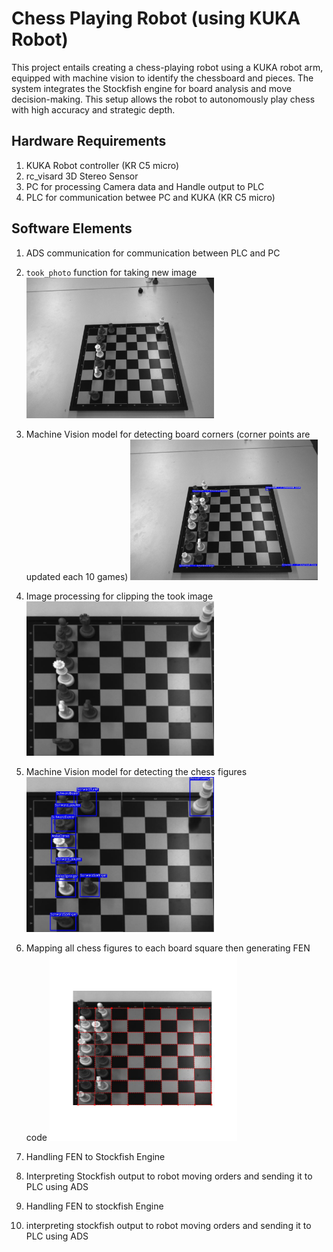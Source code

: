 # Chess Playing Robot (using KUKA Robot)
This project entails creating a chess-playing robot using a KUKA robot arm, equipped with machine vision to identify the chessboard and pieces. The system integrates the Stockfish engine for board analysis and move decision-making. This setup allows the robot to autonomously play chess with high accuracy and strategic depth.
## Hardware Requirements
1. KUKA Robot controller (KR C5 micro)
2. rc_visard 3D Stereo Sensor
3. PC for processing Camera data and Handle output to PLC
4. PLC for communication betwee PC and KUKA (KR C5 micro)
## Software Elements
1. ADS communication for communication between PLC and PC
2. `took_photo` function for taking new image
   <img src="Images/1-%20image.png" alt="alt text" width="300"/>
3. Machine Vision model for detecting board corners (corner points are updated each 10 games)
   <img src="Images/2-%20Corners.jpg" alt="alt text" width="300"/>
4. Image processing for clipping the took image 
   <img src="Images/3-%20clipped_image.jpg" alt="alt text" width="300"/>
5. Machine Vision model for detecting the chess figures 
   <img src="Images/4-%20Figure_detection.jpg" alt="alt text" width="300"/>
6. Mapping all chess figures to each board square then generating FEN code
   <img src="Images/5-%20chessboard_transformed_with_grid_1.jpg" alt="alt text" width="300"/>
7. Handling FEN to Stockfish Engine
8. Interpreting Stockfish output to robot moving orders and sending it to PLC using ADS

6. Handling FEN to stockfish Engine
7. interpreting stockfish output to robot moving orders and sending it to PLC using ADS
